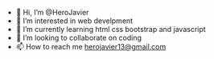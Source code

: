 - 👋 Hi, I’m @HeroJavier
- 👀 I’m interested in web develpment
- 🌱 I’m currently learning html css bootstrap and javascript
- 💞️ I’m looking to collaborate on coding
- 📫 How to reach me herojavier13@gmail.com

<!---
HeroJavier/HeroJavier is a ✨ special ✨ repository because its `README.md` (this file) appears on your GitHub profile.
You can click the Preview link to take a look at your changes
